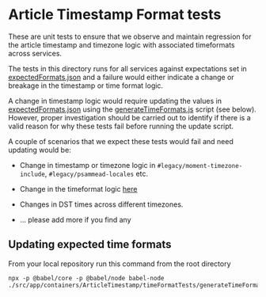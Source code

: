 # Article Timestamp Format tests

These are unit tests to ensure that we observe and maintain regression for the article timestamp and timezone logic with associated timeformats across services.

The tests in this directory runs for all services against expectations set in [expectedFormats.json](./expectedFormats.json) and a failure would either indicate a change or breakage in the timestamp or time format logic.

A change in timestamp logic would require updating the values in [expectedFormats.json](./expectedFormats.json) using the [generateTimeFormats.js](./generateTimeFormats.js) script (see below). However, proper investigation should be carried out to identify if there is a valid reason for why these tests fail before running the update script.

A couple of scenarios that we expect these tests would fail and need updating would be:

- Change in timestamp or timezone logic in `#legacy/moment-timezone-include`, `#legacy/psammead-locales` etc.

- Change in the timeformat logic [here](../timeFormats)

- Changes in DST times across different timezones.

- ... please add more if you find any

## Updating expected time formats

From your local repository run this command from the root directory

```
npx -p @babel/core -p @babel/node babel-node ./src/app/containers/ArticleTimestamp/timeFormatTests/generateTimeFormats.js
```
